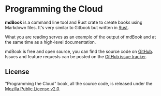 # Programming the Cloud

**mdBook** is a command line tool and Rust crate to create books using Markdown
files. It's very similar to Gitbook but written in
[Rust](http://www.rust-lang.org).

What you are reading serves as an example of the output of mdBook and at the
same time as a high-level documentation.

mdBook is free and open source, you can find the source code on
[GitHub](https://github.com/rust-lang/mdBook). Issues and feature
requests can be posted on the [GitHub issue
tracker](https://github.com/rust-lang/mdBook/issues).

## License

"Programming the Cloud" book, all the source code, is released under the [Mozilla Public License
v2.0](https://www.mozilla.org/MPL/2.0/).
